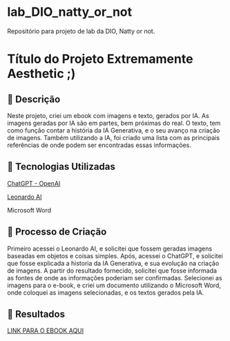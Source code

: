 # lab_DIO_natty_or_not
Repositório para projeto de lab da DIO, Natty or not.

# Título do Projeto Extremamente Aesthetic ;)

## 📒 Descrição
Neste projeto, criei um ebook com imagens e texto, gerados por IA.
As imagens geradas por IA são em partes, bem próximas do real.
O texto, tem como função contar a história da IA Generativa, e o seu avanço na criação de imagens.
Também utilizando a IA, foi criado uma lista com as principais referências de onde podem ser encontradas essas informações.

## 🤖 Tecnologias Utilizadas
[ChatGPT - OpenAI](https://chat.openai.com)

[Leonardo AI](https://leonardo.ai)

Microsoft Word

## 🧐 Processo de Criação
Primeiro acessei o Leonardo AI, e solicitei que fossem geradas imagens baseadas em objetos e coisas simples.
Após, acessei o ChatGPT, e solicitei que fosse explicada a historia da IA Generativa, e sua evolução na criação de imagens.
A partir do resultado fornecido, solicitei que fosse informada as fontes de onde as informações poderiam ser confirmadas.
Selecionei as imagens para o e-book, e criei um documento utilizando o Microsoft Word, onde coloquei as imagens selecionadas, e os textos gerados pela IA.

## 🚀 Resultados
[LINK PARA O EBOOK AQUI]()

